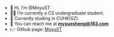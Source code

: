 - 👋 Hi, I’m @MoyuST
- 👨‍💻 I’m currently a CS undergraduate student.
- 🏫 Currently studing in CUHK(SZ).
- 📧 You can reach me at **myxuesheng@163.com**
- 👉 Github page: [MoyuST](http://moyust.github.io/)
